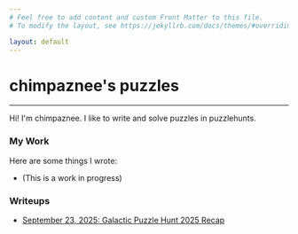 ```yaml
---
# Feel free to add content and custom Front Matter to this file.
# To modify the layout, see https://jekyllrb.com/docs/themes/#overriding-theme-defaults

layout: default
---
```


<h1>chimpaznee's puzzles</h1>
<hr>
Hi! I'm chimpaznee. I like to write and solve puzzles in puzzlehunts.

<h3>My Work</h3>

Here are some things I wrote:

- (This is a work in progress)

<h3>Writeups</h3>

- <a href="./jekyll/update/2025/09/23/gph-2025-recap.html">September 23, 2025: Galactic Puzzle Hunt 2025 Recap</a>